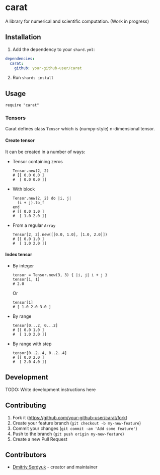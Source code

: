 # carat

A library for numerical and scientific computation. (Work in progress)

## Installation

1. Add the dependency to your `shard.yml`:
```yaml
dependencies:
  carat:
    github: your-github-user/carat
```
2. Run `shards install`

## Usage

```crystal
require "carat"
```

### Tensors

Carat defines class `Tensor` which is (numpy-style) n-dimensional tensor.

#### Create tensor

It can be created in a number of ways:
- Tensor containing zeros
  ```crystal
  Tensor.new(2, 2)
  # [[ 0.0 0.0 ]
  #  [ 0.0 0.0 ]]
  ```
- With block
  ```crystal
  Tensor.new(2, 2) do |i, j|
    (i + j).to_f
  end
  # [[ 0.0 1.0 ]
  #  [ 1.0 2.0 ]]
  ```
- From a regular `Array`
  ```crystal
  Tensor[2, 2].new([[0.0, 1.0], [1.0, 2.0]])
  # [[ 0.0 1.0 ]
  #  [ 1.0 2.0 ]]
  ```
  
#### Index tensor

- By integer
  ```crystal
  tensor = Tensor.new(3, 3) { |i, j| i + j }
  tensor[1, 1]
  # 2.0
  ```
  Or
  ```crystal
  tensor[1]
  # [ 1.0 2.0 3.0 ]
  ```
- By range
  ```crystal
  tensor[0...2, 0...2]
  # [[ 0.0 1.0 ]
  #  [ 1.0 2.0 ]] 
  ```
- By range with step
  ```crystal
  tensor[0..2..4, 0..2..4]
  # [[ 0.0 2.0 ]
  #  [ 2.0 4.0 ]] 
  ```

## Development

TODO: Write development instructions here

## Contributing

1. Fork it (<https://github.com/your-github-user/carat/fork>)
2. Create your feature branch (`git checkout -b my-new-feature`)
3. Commit your changes (`git commit -am 'Add some feature'`)
4. Push to the branch (`git push origin my-new-feature`)
5. Create a new Pull Request

## Contributors

- [Dmitriy Serdyuk](https://github.com/your-github-user) - creator and maintainer
